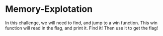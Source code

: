 # Memory-Explotation
In this challenge, we will need to find, and jump to a win function. This win function will read in the flag, and print it. Find it! Then use it to get the flag!
